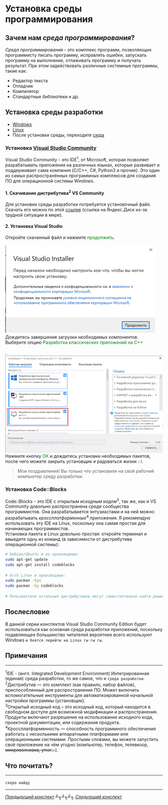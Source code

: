 # Установка среды программирования

## Зачем нам _среда программирования_?

<i>Среда программирования</i> - это комплекс программ, позволяющих программисту писать программу, исправлять ошибки, запускать программу на выполнение, отлаживать программу и получать результат. При этом задействовать различные системные программы, такие как:

- Редактор текста
- Отладчик
- Компилятор
- Стандартные библиотеки и др.

## Установка среды разработки

- [Windows](#установка-visual-studio)
- [Linux](#установка-codeblocks)
- После установки среды, переходите [сюда](#послесловие)

### Установка [Visual Studio Community](https://visualstudio.microsoft.com/ru/vs/community/)

Visual Studio Community - это IDE<sup>1</sup>, от Microsoft, которая позволяет разрабатывать приложения на различных языках, которые развивает и поддерживает сама компания (C/C++, C#, Python3 и прочие). Это один из самых распространённых программных комплексов для создания ПО для операционной системы Windows.<br>

#### 1. Скачивание дистрибутива<sup>2</sup> VS Community

Для установки среды разработки потребуется установочный файл. Скачать его можно по этой [ссылке](https://disk.yandex.ru/d/jVauj6_ciDlPsw) (ссылка на Яндекс.Диск из-за трудной ситуации в мире).

#### 2. Установка Visual Studio

Откройте скачанный файл и нажмите <span style="color:green">продолжить</span>.<br><br>
![Image of VSIWelcome](../assets/VSIWelcome.png)<br>
Дождитесь завершения загрузки необходимых компонентов.<br>
Выберите опцию <span style="color: green">Разработка классических приложений на C++</span><br><br>.
![Image VSIMain](../assets/VSIMain.png)
<br>
Нажмите кнопку <span style="color: green">ОК</span> и дождитесь установки необходимых пакетов, после чего можете закрыть установщик и радоваться жизни `:)`.<br>

> Мои поздравления! Вы только что установили на свой рабочий компьютер среду разработки.

### Установка Code::Blocks

Code::Blocks - это IDE с _открытым исходным кодом_<sup>3</sup>, так же, как и VS Community довольно распространена среди сообщества программистов. Она разрабатывается энтузиастами и на ней можно разрабатывать _кроссплатформенные_<sup>4</sup> приложения. Я рекомендую использовать эту IDE на Linux, поскольку она самая простая для начинающих программистов.<br>
Установка пакета в Linux довольно простая: откройте терминал и ввыедите одну из команд (в зависимости от дистрибутива операционной системы):

```sh
# Debian/Ubuntu и их производные:
sudo apt-get update
sudo apt-get install codeblocks

# Arch Linux и производные:
sudo pacman -Syu
sudo pacman -Sy codeblocks

# Пользователи остальных дистрибутивов могут самостоятельно найти решение в Интернете, поскольку если я начну описывать каждый отдельный случай, то просто не закончу этот конспект :)
```

## Послесловие

В данной серии конспектов Visual Studio Community Edition будет использоваться как основная среда разработки приложений, поскольку подавляющее большинство читателей вероятнее всего используют Windows `и боятся перейти на Linux гы гы гы`.

## Примечания

---

<sup>1</sup>IDE - (англ. Integrated Development Environment) Интегрированная (единая) среда разработки, то же самое, что и `среда разработки`.<br>
<sup>2</sup>Дистрибутив — это комплект (как правило, набор файлов), приспособленный для распространения ПО. Может включать вспомогательные инструменты для автоматизированной начальной настройки программы (установщик).<br>
<sup>3</sup>Открытый исходный код – это исходный код, который находится в свободном доступе для возможной модификации и распространения. Продукты включают разрешение на использование исходного кода, проектной документации, или содержания продукта.
<sup>4</sup>Кроссплатформенность — способность программного обеспечения работать с несколькими аппаратными платформами или операционными системами. Простыми словами, вы можете запустить своё приложение на чём угодно (компьютер, телефон, телевизор, ~~микроволновка, утюг...~~).

## Что почитать?

---

`скоро найду`

---

[<u>_Предыдущий конспект_</u>](/summaries/summary0.md) ╝╗╝╗╝╗ [<u>_Следующий конспект_</u>](/summaries/summary2.md)
